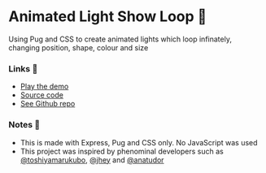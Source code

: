 # Animated Light Show Loop 💠

Using Pug and CSS to create animated lights which loop infinately, changing position, shape, colour and size

### Links 🔗
- [Play the demo](https://express-pug-grid-animation.rolandjlevy.repl.co)
- [Source code](https://repl.it/@RolandJLevy/express-pug-animated-grid-of-lights)
- [See Github repo](https://github.com/rolandjlevy/express-pug-grid-animation)

### Notes 📝
- This is made with Express, Pug and CSS only. No JavaScript was used
- This project was inspired by phenominal developers such as [@toshiyamarukubo](https://twitter.com/toshiyamarukubo/status/1343543124958703616), [@jhey](https://twitter.com/jh3yy) and [@anatudor](https://twitter.com/anatudor)
